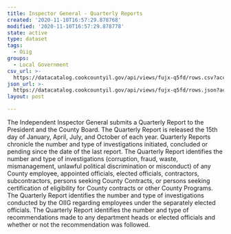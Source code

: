 ```yaml
---
title: Inspector General - Quarterly Reports
created: '2020-11-10T16:57:29.878768'
modified: '2020-11-10T16:57:29.878778'
state: active
type: dataset
tags:
  - Oiig
groups:
  - Local Government
csv_url: >-
  https://datacatalog.cookcountyil.gov/api/views/fujx-q5fd/rows.csv?accessType=DOWNLOAD
json_url: >-
  https://datacatalog.cookcountyil.gov/api/views/fujx-q5fd/rows.json?accessType=DOWNLOAD
layout: post

---
```

The Independent Inspector General submits a Quarterly Report to the President and the County Board. The Quarterly Report is released the 15th day of January, April, July, and October of each year. Quarterly Reports chronicle the number and type of investigations initiated, concluded or pending since the date of the last report. The Quarterly Report identifies the number and type of investigations (corruption, fraud, waste, mismanagement, unlawful political discrimination or misconduct) of any County employee, appointed officials, elected officials, contractors, subcontractors, persons seeking County Contracts, or persons seeking certification of eligibility for County contracts or other County Programs. The Quarterly Report identifies the number and type of investigations conducted by the OIIG regarding employees under the separately elected officials. The Quarterly Report identifies the number and type of recommendations made to any department heads or elected officials and whether or not the recommendation was followed.
